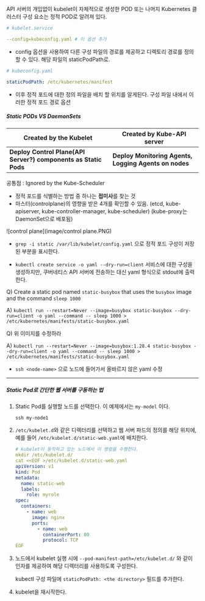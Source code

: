 API 서버의 개입없이 kubelet이 자체적으로 생성한 POD 또는 나머지 Kubernetes 클러스터 구성 요소는 정적 POD로 알려져 있다.

```yaml
# kubelet.service

--config=kubeconfig.yaml # 이 옵션 추가
```

* config 옵션을 사용하여 다른 구성 파일의 경로를 제공하고 디렉토리 경로를 정의 할 수 있다.
  해당 파일의 staticPodPath로.

```yaml
# kubeconfig.yaml

staticPodPath: /etc/kubernetes/manifest
```

* 이후 정적 포드에 대한 정의 파일을 배치 할 위치를 알게된다. 구성 파일 내에서 이러한 정적 포드 경로 옵션



##### Static PODs  VS  DaemonSets

| Created by the Kubelet                                       | Created by Kube-API server                            |
| ------------------------------------------------------------ | ----------------------------------------------------- |
| **Deploy Control Plane(API Server?) components as Static Pods** | **Deploy Monitoring Agents, Logging Agents on nodes** |

공통점 : Ignored by the Kube-Scheduler



* 정적 포드를 식별하는 방법 중 하나는 **접미사**를 찾는 것
* 마스터(controlplane)의 영향을 받은 4개를 확인할 수 있음.
  (etcd, kube-apiserver, kube-controller-manager, kube-scheduler)
  (kube-proxy는 DaemonSet으로 배포됨)

![control plane](image/control plane.PNG)

* `grep -i static /var/lib/kubelet/config.yaml` 으로
  정적 포드 구성이 저장된 부분을 표시한다.

* `kubectl create service -o yaml --dry-run=client` 서비스에 대한 구성을 생성하지만, 쿠버네티스 API 서버에 전송하는 대신 yaml 형식으로 stdout에 출력한다.

Q) Create a static pod named `static-busybox` that uses the `busybox` image and the command `sleep 1000`

A) `kubectl run --restart=Never --image=busybox static-busybox --dry-run=client -o yaml --command -- sleep 1000 > /etc/kubernetes/manifests/static-busybox.yaml`

Q) 위 이미지를 수정하라

A) `kubectl run --restart=Never --image=busybox:1.28.4 static-busybox --dry-run=client -o yaml --command -- sleep 1000 > /etc/kubernetes/manifests/static-busybox.yaml`

* `ssh <node-name>` 으로 노드에 들어가서 올바르지 않은 yaml 수정 

---

##### Static Pod로 간단한 웹 서버를 구동하는 법

1. Static Pod를 실행할 노드를 선택한다. 이 예제에서는 `my-model` 이다.

   `ssh my-node1`

2. `/etc/kubelet.d`와 같은 디렉터리를 선택하고 웹 서버 파드의 정의를 해당 위치에, 예를 들어 `/etc/kubelet.d/static-web.yaml`에 배치한다.

   ```yaml
   # kubelet이 동작하고 있는 노드에서 이 명령을 수행한다.
   mkdir /etc/kubelet.d/
   cat <<EOF >/etc/kubelet.d/static-web.yaml
   apiVersion: v1
   kind: Pod
   metadata:
     name: static-web
     labels:
       role: myrole
   spec:
     containers:
       - name: web
         image: nginx
         ports:
           - name: web
             containerPort: 80
             protocol: TCP
   EOF
   ```

3. 노드에서 kubelet 실행 시에 `--pod-manifest-path=/etc/kubelet.d/` 와 같이 인자를 제공하여 해당 디렉터리를 사용하도록 구성한다.

   kubectl 구성 파일에 `staticPodPath: <the directory>` 필드를 추가한다.

4. kubelet을 재시작한다.

